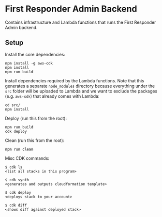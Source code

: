 # First Responder Admin Backend

Contains infrastructure and Lambda functions that runs the First Responder Admin backend.

## Setup

Install the core dependencies:
```
npm install -g aws-cdk
npm install
npm run build
```

Install dependencies required by the Lambda functions. Note that this generates a separate `node_modules` directory because everything under the `src` folder will be uploaded to Lambda and we want to exclude the packages (e.g. `aws-sdk`) that already comes with Lambda:
```
cd src/
npm install
```

Deploy (run this from the root):
```
npm run build
cdk deploy
```

Clean (run this from the root):
```
npm run clean
```

Misc CDK commands:
```
$ cdk ls
<list all stacks in this program>

$ cdk synth
<generates and outputs cloudformation template>

$ cdk deploy
<deploys stack to your account>

$ cdk diff
<shows diff against deployed stack>
```